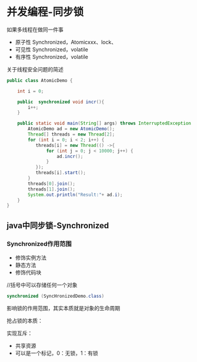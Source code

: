 # 并发编程-同步锁

如果多线程在做同一件事

- 原子性  Synchronized，Atomicxxx、lock、
- 可见性  Synchronized，volatile
- 有序性  Synchronized，volatile





关于线程安全问题的简述

```java
public class AtomicDemo {

    int i = 0;

    public  synchronized void incr(){
        i++;
    }

    public static void main(String[] args) throws InterruptedException {
        AtomicDemo ad = new AtomicDemo();
        Thread[] threads = new Thread[2];
        for (int i = 0; i < 2; i++) {
           threads[i] = new Thread(() ->{
               for (int j = 0; j < 10000; j++) {
                   ad.incr();
               }
           });
           threads[i].start();
        }
        threads[0].join();
        threads[1].join();
        System.out.println("Result:"+ ad.i);
    }
}
```

## java中同步锁-Synchronized

### Synchronized作用范围

- 修饰实例方法
- 静态方法
- 修饰代码块



//括号中可以存储任何一个对象

```java
synchronized (SyncHronizedDemo.class)
```

影响锁的作用范围，其实本质就是对象的生命周期

抢占锁的本质：

 实现互斥：

- 共享资源
- 可以是一个标记，0：无锁，1：有锁